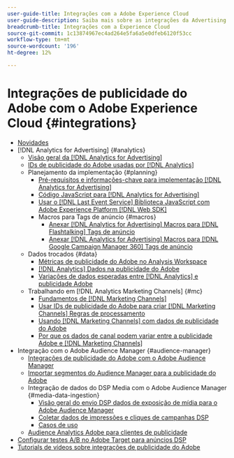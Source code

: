 ```yaml
---
user-guide-title: Integrações com a Adobe Experience Cloud
user-guide-description: Saiba mais sobre as integrações da Advertising DSP e da Advertising Search com outros produtos e serviços da Adobe Experience Cloud.
breadcrumb-title: Integrações com a Experience Cloud
source-git-commit: 1c13874967ec4ad264e5fa6a5e0dfeb6120f53cc
workflow-type: tm+mt
source-wordcount: '196'
ht-degree: 12%

---
```



# Integrações de publicidade do Adobe com o Adobe Experience Cloud {#integrations}

<!--  ADD LATER: and Adobe Experience Platform -->

+ [Novidades](/help/integrations/home.md)
+ [!DNL Analytics for Advertising] {#analytics}
   + [Visão geral da [!DNL Analytics for Advertising]](/help/integrations/analytics/overview.md)
   + [IDs de publicidade do Adobe usadas por [!DNL Analytics]](/help/integrations/analytics/ids.md)
   + Planejamento da implementação {#planning}
      + [Pré-requisitos e informações-chave para implementação [!DNL Analytics for Advertising]](/help/integrations/analytics/prerequisites.md)
      + [Código JavaScript para [!DNL Analytics for Advertising]](/help/integrations/analytics/javascript.md)
      + [Usar o [!DNL Last Event Service] Biblioteca JavaScript com Adobe Experience Platform [!DNL Web SDK]](/help/integrations/analytics/web-sdk.md)
      + Macros para Tags de anúncio {#macros}
         + [Anexar [!DNL Analytics for Advertising] Macros para [!DNL Flashtalking] Tags de anúncio](/help/integrations/analytics/macros-flashtalking.md)
         + [Anexar [!DNL Analytics for Advertising] Macros para [!DNL Google Campaign Manager 360] Tags de anúncio](/help/integrations/analytics/macros-google-campaign-manager.md)
   + Dados trocados {#data}
      + [Métricas de publicidade do Adobe no Analysis Workspace](/help/integrations/analytics/advertising-metrics-in-analytics.md)
      + [[!DNL Analytics] Dados na publicidade do Adobe](/help/integrations/analytics/analytics-data-in-advertising.md)
      + [Variações de dados esperadas entre [!DNL Analytics] e publicidade Adobe](/help/integrations/analytics/data-variances.md)
   + Trabalhando em [!DNL Analytics Marketing Channels] {#mc}
      + [Fundamentos de [!DNL Marketing Channels]](/help/integrations/analytics/marketing-channels/mc-overview.md)
      + [Usar IDs de publicidade do Adobe para criar [!DNL Marketing Channels] Regras de processamento](/help/integrations/analytics/marketing-channels/mc-ids.md)
      + [Usando [!DNL Marketing Channels] com dados de publicidade do Adobe](/help/integrations/analytics/marketing-channels/mc-ac-data.md)
      + [Por que os dados de canal podem variar entre a publicidade Adobe e [!DNL Marketing Channels]](/help/integrations/analytics/marketing-channels/mc-data-variances.md)
+ Integração com o Adobe Audience Manager {#audience-manager}
   + [Integrações de publicidade do Adobe com o Adobe Audience Manager](/help/integrations/audience-manager/overview.md)
   + [Importar segmentos do Audience Manager para a publicidade do Adobe](/help/integrations/audience-manager/import-audiences.md)
   + Integração de dados do DSP Media com o Adobe Audience Manager {#media-data-ingestion}
      + [Visão geral do envio DSP dados de exposição de mídia para o Adobe Audience Manager](/help/integrations/audience-manager/media-data-integration/overview.md)
      + [Coletar dados de impressões e cliques de campanhas DSP](/help/integrations/audience-manager/media-data-integration/collect.md)
      + [Casos de uso](/help/integrations/audience-manager/media-data-integration/use-cases.md)
   + [Audience Analytics Adobe para clientes de publicidade](/help/integrations/audience-manager/audience-analytics.md)
+ [Configurar testes A/B no Adobe Target para anúncios DSP](/help/integrations/target/overview-ab-tests.md)
+ [Tutorials de vídeos sobre integrações de publicidade do Adobe](https://experienceleague.adobe.com/docs/advertising-cloud-learn/tutorials/overview.html)<!-- rename if the tutorials TOC structure changes -->

